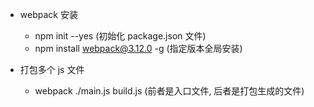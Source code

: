 + webpack 安装
    + npm init --yes    (初始化 package.json 文件)
    + npm install webpack@3.12.0 -g    (指定版本全局安装)

+ 打包多个 js 文件
    + webpack ./main.js build.js    (前者是入口文件, 后者是打包生成的文件)